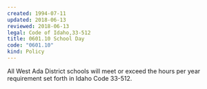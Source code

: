 ```yaml
---
created: 1994-07-11
updated: 2018-06-13
reviewed: 2018-06-13
legal: Code of Idaho,33-512
title: 0601.10 School Day
code: "0601.10"
kind: Policy
---
```


All West Ada District schools will meet or exceed the hours per year requirement set forth in Idaho Code 33-512.

